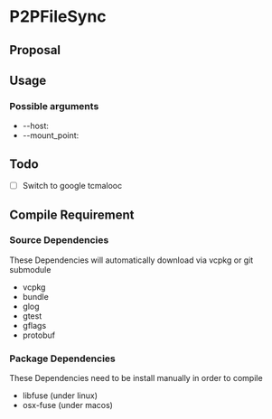 # P2PFileSync

## Proposal


## Usage

### Possible arguments

- --host:
- --mount_point:

## Todo

- [ ] Switch to google tcmalooc

## Compile Requirement

### Source Dependencies

These Dependencies will automatically download via vcpkg or git submodule

- vcpkg
- bundle
- glog
- gtest
- gflags
- protobuf

### Package Dependencies

These Dependencies need to be install manually in order to compile

- libfuse (under linux)
- osx-fuse (under macos)

